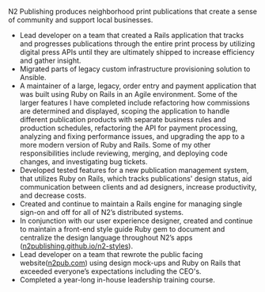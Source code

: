 N2 Publishing produces neighborhood print publications that create a sense of community and support local businesses.

-   Lead developer on a team that created a Rails application that tracks and progresses publications through the entire print process by utilizing digital press APIs until they are ultimately shipped to increase efficiency and gather insight.
-   Migrated parts of legacy custom infrastructure provisioning solution to Ansible.
-   A maintainer of a large, legacy, order entry and payment application that was built using Ruby on Rails in an Agile environment. Some of the larger features I have completed include refactoring how commissions are determined and displayed, scoping the application to handle different publication products with separate business rules and production schedules, refactoring the API for payment processing, analyzing and fixing performance issues, and upgrading the app to a more modern version of Ruby and Rails. Some of my other responsibilities include reviewing, merging, and deploying code changes, and investigating bug tickets.
-   Developed tested features for a new publication management system, that utilizes Ruby on Rails, which tracks publications' design status, aid communication between clients and ad designers, increase productivity, and decrease costs.
-   Created and continue to maintain a Rails engine for managing single sign-on and off for all of N2’s distributed systems.
-   In conjunction with our user experience designer, created and continue to maintain a front-end style guide Ruby gem to document and centralize the design language throughout N2’s apps ([n2publishing.github.io/n2-styles](https://n2publishing.github.io/n2-styles)).
-   Lead developer on a team that rewrote the public facing website([n2pub.com](https://n2pub.com)) using design mock-ups and Ruby on Rails that exceeded everyone’s expectations including the CEO's.
-   Completed a year-long in-house leadership training course.
